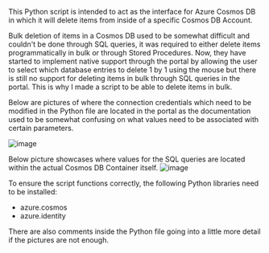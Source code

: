 This Python script is intended to act as the interface for Azure Cosmos DB in which it will delete items from inside of a specific Cosmos DB Account.

Bulk deletion of items in a Cosmos DB used to be somewhat difficult and couldn't be done through SQL queries, it was required to either delete items programmatically in bulk or through Stored Procedures. Now, they have started to implement native support through the portal by allowing the user to select which database entries to delete 1 by 1 using the mouse but there is still no support for deleting items in bulk through SQL queries in the portal. This is why I made a script to be able to delete items in bulk.

Below are pictures of where the connection credentials which need to be modified in the Python file are located in the portal as the documentation used to be somewhat confusing on what values need to be associated with certain parameters.

![image](https://github.com/AllenShap/AzPythonDBdeletionScript/assets/164272261/4e27f86c-481d-4e33-a4a2-b6153258ed0f)


Below picture showcases where values for the SQL queries are located within the actual Cosmos DB Container itself.
![image](https://github.com/AllenShap/AzPythonDBdeletionScript/assets/164272261/44ad04d0-76d2-464e-8a05-3add0591455a)


To ensure the script functions correctly, the following Python libraries need to be installed:
 - azure.cosmos
 - azure.identity

There are also comments inside the Python file going into a little more detail if the pictures are not enough.
